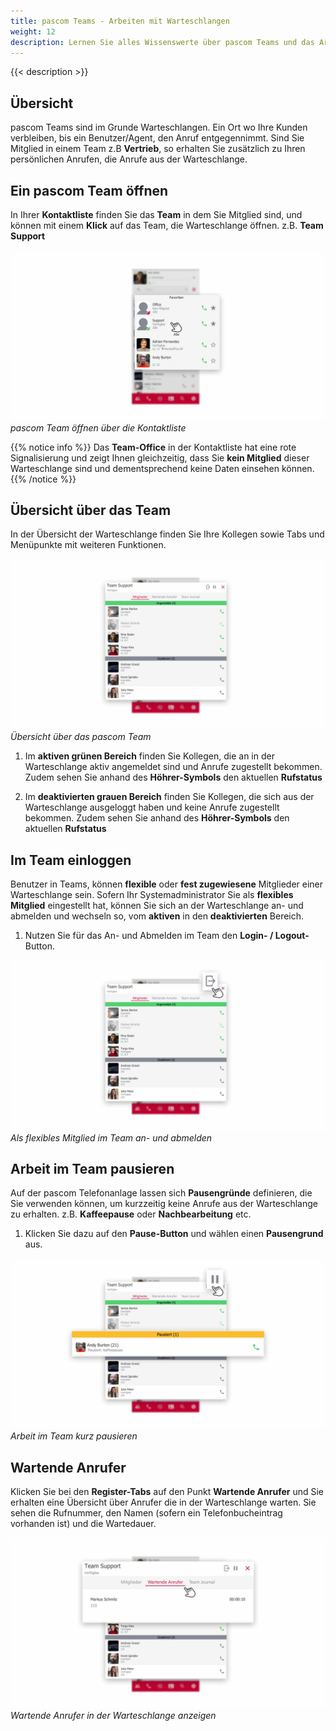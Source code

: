 ```yaml
---
title: pascom Teams - Arbeiten mit Warteschlangen
weight: 12
description: Lernen Sie alles Wissenswerte über pascom Teams und das Arbeiten mit Wartenschlangen
---
```



{{< description >}}


## Übersicht


pascom Teams sind im Grunde Warteschlangen. Ein Ort wo Ihre Kunden verbleiben, bis ein Benutzer/Agent, den Anruf entgegennimmt. Sind Sie Mitglied in einem Team z.B **Vertrieb**, so erhalten Sie zusätzlich zu Ihren persönlichen Anrufen, die Anrufe aus der Warteschlange. 

## Ein pascom Team öffnen

In Ihrer **Kontaktliste** finden Sie das **Team** in dem Sie Mitglied sind, und können mit einem **Klick** auf das Team, die Warteschlange öffnen. z.B. **Team Support**

![pascom Team öffnen](open_teams.jpg)
*pascom Team öffnen über die Kontaktliste*
</br>

{{% notice info %}}
Das **Team-Office** in der Kontaktliste hat eine rote Signalisierung und zeigt Ihnen gleichzeitig, dass Sie **kein Mitglied** dieser Warteschlange sind und dementsprechend keine Daten einsehen können. 
{{% /notice %}}

## Übersicht über das Team

In der Übersicht der Warteschlange finden Sie Ihre Kollegen sowie Tabs und Menüpunkte mit weiteren Funktionen.

![Übersicht pascom Team](overview_teams.de.jpg)
*Übersicht über das pascom Team*
</br>

1. Im **aktiven grünen Bereich** finden Sie Kollegen, die an in der Warteschlange aktiv angemeldet sind und Anrufe zugestellt bekommen. Zudem sehen Sie anhand des **Höhrer-Symbols** den aktuellen **Rufstatus**

2. Im **deaktivierten grauen Bereich** finden Sie Kollegen, die sich aus der Warteschlange ausgeloggt haben und keine Anrufe zugestellt bekommen. Zudem sehen Sie anhand des **Höhrer-Symbols** den aktuellen **Rufstatus**

## Im Team einloggen

Benutzer in Teams, können **flexible** oder **fest zugewiesene** Mitglieder einer Warteschlange sein. Sofern Ihr Systemadministrator Sie als  **flexibles Mitglied** eingestellt hat, können Sie sich an der Warteschlange an- und abmelden und wechseln so, vom **aktiven** in den **deaktivierten** Bereich.

1. Nutzen Sie für das An- und Abmelden im Team den  **Login- / Logout-** Button.

![Vom Team an- und abmelden](login_teams.de.jpg)
*Als flexibles Mitglied im Team an- und abmelden*

## Arbeit im Team pausieren

Auf der pascom Telefonanlage lassen sich **Pausengründe** definieren, die Sie verwenden können, um kurzzeitig keine Anrufe aus der Warteschlange zu erhalten. z.B. **Kaffeepause** oder **Nachbearbeitung** etc. 

1. Klicken Sie dazu auf den **Pause-Button** und wählen einen **Pausengrund** aus.

![Arbeit im Team pausieren](pause_teams.de.jpg)
*Arbeit im Team kurz pausieren*


## Wartende Anrufer

Klicken Sie bei den **Register-Tabs** auf den Punkt **Wartende Anrufer** und Sie erhalten eine Übersicht über Anrufer die in der Warteschlange warten. 
Sie sehen die Rufnummer, den Namen (sofern ein Telefonbucheintrag vorhanden ist) und die Wartedauer.

![Wartende Anrufer im Team](waitingcall_teams.de.jpg)
*Wartende Anrufer in der Warteschlange anzeigen*


<br />